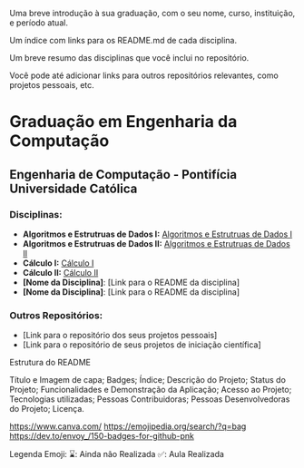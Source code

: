 Uma breve introdução à sua graduação, com o seu nome, curso, instituição, e período atual.

Um índice com links para os README.md de cada disciplina.

Um breve resumo das disciplinas que você inclui no repositório.

Você pode até adicionar links para outros repositórios relevantes, como projetos pessoais, etc.

# Graduação em Engenharia da Computação

##  Engenharia de Computação - Pontifícia Universidade Católica

### Disciplinas:

* **Algoritmos e Estrutruas de Dados I:**  [Algoritmos e Estrutruas de Dados I](AEDS%20I/README.md)
* **Algoritmos e Estrutruas de Dados II:**  [Algoritmos e Estrutruas de Dados II](AEDS%20II/README.md)
* **Cálculo I:**  [Cálculo I](Calculo%20I/README.md)
* **Cálculo II:** [Cálculo II](Calculo%20II/README.md)
* **[Nome da Disciplina]**: [Link para o README da disciplina]
* **[Nome da Disciplina]**: [Link para o README da disciplina]

### Outros Repositórios:

* [Link para o repositório dos seus projetos pessoais]
* [Link para o repositório de seus projetos de iniciação científica]

Estrutura do README

Título e Imagem de capa;
Badges;
Índice;
Descrição do Projeto;
Status do Projeto;
Funcionalidades e Demonstração da Aplicação;
Acesso ao Projeto;
Tecnologias utilizadas;
Pessoas Contribuidoras;
Pessoas Desenvolvedoras do Projeto;
Licença.

https://www.canva.com/
https://emojipedia.org/search/?q=bag
https://dev.to/envoy_/150-badges-for-github-pnk


Legenda Emoji:
⌛: Ainda não Realizada
✅: Aula Realizada
